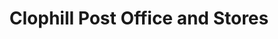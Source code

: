 ---
title: "Clophill Post Office and Stores"
url: /bedford/clophill-post-office-and-stores/
shop: convenience
---